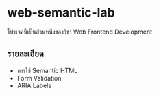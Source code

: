# web-semantic-lab
โปรเจคนี้เป็นส่วนหนึ่งของวิชา Web Frontend Development 

## รายละเอียด 
- การใช้ Semantic HTML 
- Form Validation 
- ARIA Labels 

